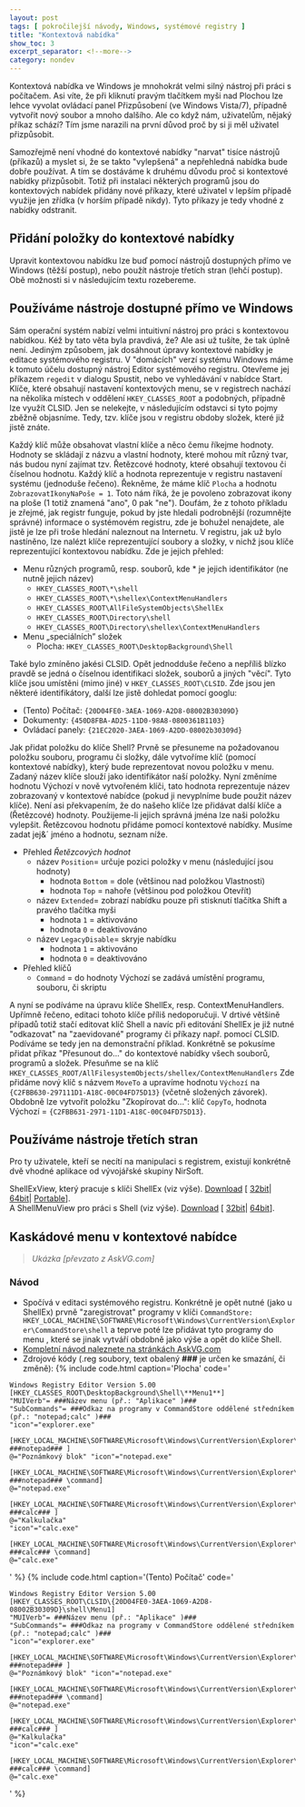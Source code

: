 ```yaml
---
layout: post
tags: [ pokročilejší návody, Windows, systémové registry ]
title: "Kontextová nabídka"
show_toc: 3
excerpt_separator: <!--more-->
category: nondev
---
```


Kontextová nabídka ve Windows je mnohokrát velmi silný nástroj při práci s počítačem. Asi víte, že při kliknutí pravým tlačítkem myši nad Plochou lze lehce vyvolat ovládací panel Přizpůsobení (ve Windows Vista/7), případně vytvořit nový soubor a mnoho dalšího. Ale co když nám, uživatelům, nějaký příkaz schází? Tím jsme narazili na první důvod proč by si ji měl uživatel přizpůsobit.

Samozřejmě není vhodné do kontextové nabídky "narvat" tisíce nástrojů (příkazů) a myslet si, že se takto "vylepšená" a nepřehledná nabídka bude dobře používat. A tím se dostáváme k druhému důvodu proč si kontextové nabídky přizpůsobit. Totiž při instalaci některých programů jsou do kontextových nabídek přidány nové příkazy, které uživatel v lepším případě využije jen zřídka (v horším případě nikdy). Tyto příkazy je tedy vhodné z nabídky odstranit.

<!--more-->

## Přidání položky do kontextové nabídky
Upravit kontextovou nabídku lze buď pomocí nástrojů dostupných přímo ve Windows (těžší postup), nebo použít nástroje třetích stran (lehčí postup). Obě možnosti si v následujícím textu rozebereme.

## Používáme nástroje dostupné přímo ve Windows
Sám operační systém nabízí velmi intuitivní nástroj pro práci s kontextovou nabídkou. Kéž by tato věta byla pravdivá, že? Ale asi už tušíte, že tak úplně není. Jediným způsobem, jak dosáhnout úpravy kontextové nabídky je editace systémového registru. V "domácích" verzí systému Windows máme k tomuto účelu dostupný nástroj Editor systémového registru. Otevřeme jej příkazem `regedit` v dialogu Spustit, nebo ve vyhledávání v nabídce Start. Klíče, které obsahují nastavení kontextových menu, se v registrech nachází na několika místech v oddělení `HKEY_CLASSES_ROOT` a podobných, případně lze využít CLSID. Jen se nelekejte, v následujícím odstavci si tyto pojmy zběžně objasníme. Tedy, tzv. klíče jsou v registru obdoby složek, které již jistě znáte.

Každý klíč může obsahovat vlastní klíče a něco čemu říkejme hodnoty. Hodnoty se skládají z názvu a vlastní hodnoty, které mohou mít různý tvar, nás budou nyní zajímat tzv. Řetězcové hodnoty, které obsahují textovou či číselnou hodnotu. Každý klíč a hodnota reprezentuje v registru nastavení systému (jednoduše řečeno). Řekněme, že máme klíč `Plocha` a hodnotu `ZobrazovatIkonyNaPoše = 1`. Toto nám říká, že je povoleno zobrazovat ikony na ploše (1 totiž znamená "ano", 0 pak "ne"). Doufám, že z tohoto příkladu je zřejmé, jak registr funguje, pokud by jste hledali podrobnější (rozumnějte správné) informace o systémovém registru, zde je bohužel nenajdete, ale jistě je lze při troše hledání naleznout na Internetu. V registru, jak už bylo nastíněno, lze nalézt klíče reprezentující soubory a složky, v nichž jsou klíče reprezentující kontextovou nabídku. Zde je jejich přehled:

- Menu různých programů, resp. souborů, kde * je jejich identifikátor (ne nutně jejich název)
    - `HKEY_CLASSES_ROOT\*\shell`
    - `HKEY_CLASSES_ROOT\*\shellex\ContextMenuHandlers`
    - `HKEY_CLASSES_ROOT\AllFileSystemObjects\ShellEx`
    - `HKEY_CLASSES_ROOT\Directory\shell`
    - `HKEY_CLASSES_ROOT\Directory\shellex\ContextMenuHandlers`
- Menu „speciálních” složek
    - Plocha: `HKEY_CLASSES_ROOT\DesktopBackground\Shell`

Také bylo zmíněno jakési CLSID. Opět jednodduše řečeno a nepříliš blízko pravdě se jedná o číselnou identifikaci složek, souborů a jiných "věcí". Tyto klíče jsou umístěni (mimo jiné) v `HKEY_CLASSES_ROOT\CLSID`. Zde jsou jen některé identifikátory, další lze jistě dohledat pomocí googlu:

- (Tento) Počítač: `{20D04FE0-3AEA-1069-A2D8-08002B30309D}`
- Dokumenty: `{450D8FBA-AD25-11D0-98A8-0800361B1103}`
- Ovládací panely: `{21EC2020-3AEA-1069-A2DD-08002b30309d}`

Jak přidat položku do klíče Shell? Prvně se přesuneme na požadovanou položku souboru, programu či složky, dále vytvoříme klíč (pomocí kontextové nabídky), který bude reprezentovat novou položku v menu. Zadaný název klíče slouží jako identifikátor naší položky. Nyní změníme hodnotu Výchozí v nově vytvořeném klíči, tato hodnota reprezentuje název zobrazovaný v kontextové nabídce (pokud ji nevyplníme bude použit název klíče). Není asi překvapením, že do našeho klíče lze přidávat další klíče a (Řetězcové) hodnoty. Použijeme-li jejich správná jména lze naši položku vylepšit. Řetězcovou hodnotu přidáme pomocí kontextové nabídky. Musíme zadat jej&´ jméno a hodnotu, seznam níže.

- Přehled *Řetězcových hodnot*
    - název `Position`= určuje pozici položky v menu (následující jsou hodnoty)
        - hodnota `Bottom` = dole (většinou nad položkou Vlastnosti)
        - hodnota `Top` = nahoře (většinou pod položkou Otevřít)
    - název `Extended`= zobrazí nabídku pouze při stisknutí tlačítka Shift a pravého tlačítka myši
        - hodnota `1` = aktivováno
        - hodnota `0` = deaktivováno
    - název `LegacyDisable`= skryje nabídku
        - hodnota `1` = aktivováno
        - hodnota `0` = deaktivováno
- Přehled klíčů
    - `Command` = do hodnoty Výchozí se zadává umístění programu, souboru, či skriptu

A nyní se podíváme na úpravu klíče ShellEx, resp. ContextMenuHandlers. Upřímně řečeno, editaci tohoto klíče příliš nedoporučuji. V drtivé většině případů totiž stačí editovat klíč Shell a navíc při editování ShellEx je již nutné "odkazovat" na "zaevidované" programy či příkazy např. pomocí CLSID. Podíváme se tedy jen na demonstrační příklad. Konkrétně se pokusíme přidat příkaz "Přesunout do..." do kontextové nabídky všech souborů, programů a složek. Přesuňme se na klíč `HKEY_CLASSES_ROOT/AllFilesystemObjects/shellex/ContextMenuHandlers` Zde přidáme nový klíč s názvem `MoveTo` a upravíme hodnotu `Výchozí` na `{C2FBB630-297111D1-A18C-00C04FD75D13}` (včetně složených závorek). Obdobně lze vytvořit položku "Zkopírovat do...": klíč `CopyTo`, hodnota Výchozí = `{C2FBB631-2971-11D1-A18C-00C04FD75D13}`.

## Používáme nástroje třetích stran
Pro ty uživatele, kteří se necítí na manipulaci s registrem, existují konkrétně dvě vhodné aplikace od vývojářské skupiny NirSoft.

ShellExView, který pracuje s klíči ShellEx (viz výše). [Download](http://www.nirsoft.net/utils/shexview.html "Navigace na stránku ke stažení programu") [ [32bit](http://www.nirsoft.net/utils/shexview_setup.exe "stažení ShellExView (32bit)")\| [64bit](http://www.nirsoft.net/utils/shexview-x64.zip "stažení ShellExView (64bit)")\| [Portable](http://www.nirsoft.net/utils/shexview.zip "stažení ShellExView (přenosná verze)")].  
A ShellMenuView pro práci s Shell (viz výše). [Download](http://www.nirsoft.net/utils/shell_menu_view.html "Navigace na stránku ke stažení programu") [ [32bit](http://www.nirsoft.net/utils/shmnview.zip "stažení ShellMenuView (32bit)")\| [64bit](http://www.nirsoft.net/utils/shmnview-x64.zip "stažení ShellMenuView (64bit)")].

## Kaskádové menu v kontextové nabídce
> *Ukázka [převzato z AskVG.com]*

### Návod
- Spočívá v editaci systémového registru. Konkrétně je opět nutné (jako u ShellEx) prvně "zaregistrovat" programy v klíči `CommandStore: HKEY_LOCAL_MACHINE\SOFTWARE\Microsoft\Windows\CurrentVersion\Explorer\CommandStore\shell` a teprve poté lze přidávat tyto programy do menu , které se jinak vytváří obdobně jako výše a opět do klíče Shell.
- [Kompletní návod naleznete na stránkách AskVG.com](http://www.askvg.com/add-cascading-menus-for-your-favorite-programs-in-windows-7-desktop-context-menu/)
- Zdrojové kódy (.reg soubory, text obalený **###** je určen ke smazání, či změně):
{% include code.html caption='Plocha' code='
```
Windows Registry Editor Version 5.00  
[HKEY_CLASSES_ROOT\DesktopBackground\Shell\**Menu1**]
"MUIVerb"= ###Název menu (př.: "Aplikace" )###
"SubCommands"= ###Odkaz na programy v CommandStore oddělené středníkem (př.: "notepad;calc" )###
"icon"="explorer.exe"  

[HKEY_LOCAL_MACHINE\SOFTWARE\Microsoft\Windows\CurrentVersion\Explorer\CommandStore\shell\ ###notepad### ]  
@="Poznámkový blok" "icon"="notepad.exe"  

[HKEY_LOCAL_MACHINE\SOFTWARE\Microsoft\Windows\CurrentVersion\Explorer\CommandStore\shell\ ###notepad### \command]  
@="notepad.exe"  

[HKEY_LOCAL_MACHINE\SOFTWARE\Microsoft\Windows\CurrentVersion\Explorer\CommandStore\shell\ ###calc### ]  
@="Kalkulačka"  
"icon"="calc.exe"  

[HKEY_LOCAL_MACHINE\SOFTWARE\Microsoft\Windows\CurrentVersion\Explorer\CommandStore\shell\ ###calc### \command]  
@="calc.exe"
```
' %}
{% include code.html caption='(Tento) Počítač' code='
```
Windows Registry Editor Version 5.00  
[HKEY_CLASSES_ROOT\CLSID\{20D04FE0-3AEA-1069-A2D8-08002B30309D}\shell\Menu1]  
"MUIVerb"= ###Název menu (př.: "Aplikace" )###
"SubCommands"= ###Odkaz na programy v CommandStore oddělené středníkem (př.: "notepad;calc" )###
"icon"="explorer.exe"  

[HKEY_LOCAL_MACHINE\SOFTWARE\Microsoft\Windows\CurrentVersion\Explorer\CommandStore\shell\ ###notepad### ]  
@="Poznámkový blok" "icon"="notepad.exe"  

[HKEY_LOCAL_MACHINE\SOFTWARE\Microsoft\Windows\CurrentVersion\Explorer\CommandStore\shell\ ###notepad### \command]  
@="notepad.exe"  

[HKEY_LOCAL_MACHINE\SOFTWARE\Microsoft\Windows\CurrentVersion\Explorer\CommandStore\shell\ ###calc### ]  
@="Kalkulačka"  
"icon"="calc.exe"  

[HKEY_LOCAL_MACHINE\SOFTWARE\Microsoft\Windows\CurrentVersion\Explorer\CommandStore\shell\ ###calc### \command]  
@="calc.exe"
```
' %}